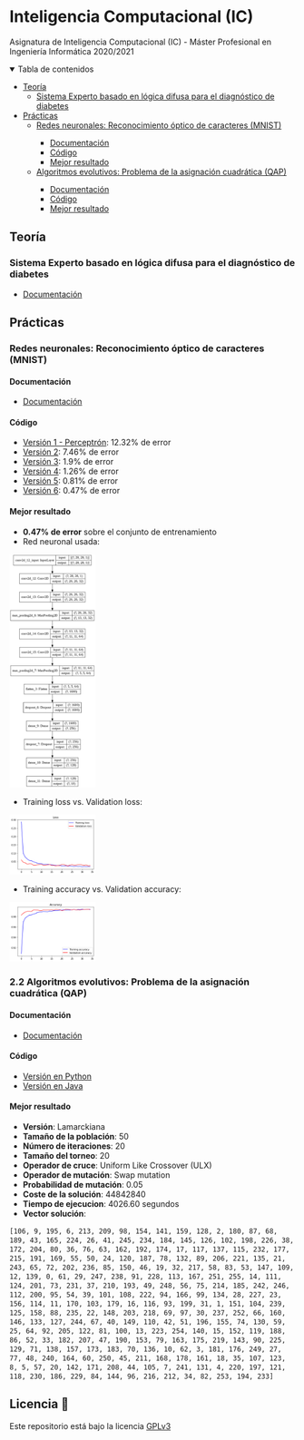 # Inteligencia Computacional (IC)

Asignatura de Inteligencia Computacional (IC) - Máster Profesional en Ingeniería Informática 2020/2021

<details open="open">
  <summary>Tabla de contenidos</summary>
  <ul>
    <li>
      <a href="#teoria">Teoría</a>
        <ul>
            <li><a href="#teoria1">Sistema Experto basado en lógica difusa para el diagnóstico de diabetes</a></li>
        </ul>
    </li>
    <li>
      <a href="#practicas">Prácticas</a>
      <ul>
        <li><a href="#practica1">Redes neuronales: Reconocimiento óptico de caracteres (MNIST)</a></li>
          <ul>
            <li><a href="#practica1d">Documentación</a></li>
            <li><a href="#practica1c">Código</a></li>
            <li><a href="#practica1m">Mejor resultado</a></li>
          </ul>
        <li><a href="#practica2">Algoritmos evolutivos: Problema de la asignación cuadrática (QAP)</a></li>
          <ul>
            <li><a href="#practica2d">Documentación</a></li>
            <li><a href="#practica2c">Código</a></li>
            <li><a href="#practica2m">Mejor resultado</a></li>
          </ul>
      </ul>
    </li>
  </ul>
</details>

<a name="teoria"></a>
## Teoría

<a name="teoria1"></a>
### **Sistema Experto basado en lógica difusa para el diagnóstico de diabetes**
* [Documentación](https://github.com/Jumacasni/IC/blob/main/Trabajo/SE_diabetes.pdf)

<a name="practicas"></a>
## Prácticas

<a name="practica1"></a>
### **Redes neuronales: Reconocimiento óptico de caracteres (MNIST)**
<a name="practica1d"></a>
#### Documentación

  * [Documentación](MNIST/documentacion.pdf)

<a name="practica1c"></a>
#### Código
  * [Versión 1 - Perceptrón](MNIST/src/version1_perceptron.ipynb): 12.32% de error
  * [Versión 2](MNIST/src/version2.ipynb): 7.46% de error
  * [Versión 3](MNIST/src/version3.ipynb): 1.9% de error
  * [Versión 4](MNIST/src/version4.ipynb): 1.26% de error
  * [Versión 5](MNIST/src/version5.ipynb): 0.81% de error
  * [Versión 6](MNIST/src/version6.ipynb): 0.47% de error

<a name="practica1m"></a>
#### Mejor resultado

* **0.47% de error** sobre el conjunto de entrenamiento
* Red neuronal usada:

<img src="https://github.com/Jumacasni/IC/blob/main/MNIST/img/version6_plot.png" width="30%" height="">

* Training loss vs. Validation loss:

<img src="https://github.com/Jumacasni/IC/blob/main/MNIST/img/version6_grafica1.png" width="30%" height="">

* Training accuracy vs. Validation accuracy:

<img src="https://github.com/Jumacasni/IC/blob/main/MNIST/img/version6_grafica2.png" width="30%" height="">

<a name="practica2"></a>
### 2.2 Algoritmos evolutivos: Problema de la asignación cuadrática (QAP)
<a name="practica2d"></a>
#### Documentación
  * [Documentación](QAP/documentacion.pdf)
  
<a name="practica2c"></a>
#### Código
  * [Versión en Python](QAP/Python)
  * [Versión en Java](QAP/Java)

<a name="practica2m"></a>
#### Mejor resultado

* **Versión**: Lamarckiana
* **Tamaño de la población**: 50
* **Número de iteraciones**: 20
* **Tamaño del torneo**: 20
* **Operador de cruce**: Uniform Like Crossover (ULX)
* **Operador de mutación**: Swap mutation
* **Probabilidad de mutación**: 0.05
* **Coste de la solución**: 44842840
* **Tiempo de ejecucion**: 4026.60 segundos
* **Vector solución**:
```
[106, 9, 195, 6, 213, 209, 98, 154, 141, 159, 128, 2, 180, 87, 68, 189, 43, 165, 224, 26, 41, 245, 234, 184, 145, 126, 102, 198, 226, 38, 172, 204, 80, 36, 76, 63, 162, 192, 174, 17, 117, 137, 115, 232, 177, 215, 191, 169, 55, 50, 24, 120, 187, 78, 132, 89, 206, 221, 135, 21, 243, 65, 72, 202, 236, 85, 150, 46, 19, 32, 217, 58, 83, 53, 147, 109, 12, 139, 0, 61, 29, 247, 238, 91, 228, 113, 167, 251, 255, 14, 111, 124, 201, 73, 231, 37, 210, 193, 49, 248, 56, 75, 214, 185, 242, 246, 112, 200, 95, 54, 39, 101, 108, 222, 94, 166, 99, 134, 28, 227, 23, 156, 114, 11, 170, 103, 179, 16, 116, 93, 199, 31, 1, 151, 104, 239, 125, 158, 88, 235, 22, 148, 203, 218, 69, 97, 30, 237, 252, 66, 160, 146, 133, 127, 244, 67, 40, 149, 110, 42, 51, 196, 155, 74, 130, 59, 25, 64, 92, 205, 122, 81, 100, 13, 223, 254, 140, 15, 152, 119, 188, 86, 52, 33, 182, 207, 47, 190, 153, 79, 163, 175, 219, 143, 90, 225, 129, 71, 138, 157, 173, 183, 70, 136, 10, 62, 3, 181, 176, 249, 27, 77, 48, 240, 164, 60, 250, 45, 211, 168, 178, 161, 18, 35, 107, 123, 8, 5, 57, 20, 142, 171, 208, 44, 105, 7, 241, 131, 4, 220, 197, 121, 118, 230, 186, 229, 84, 144, 96, 216, 212, 34, 82, 253, 194, 233]
```
## Licencia 📄

Este repositorio está bajo la licencia [GPLv3](LICENSE)
